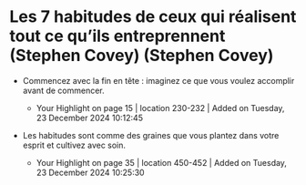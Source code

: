 # Les 7 habitudes de ceux qui réalisent tout ce qu’ils entreprennent (Stephen Covey)  (Stephen Covey)

* Commencez avec la fin en tête : imaginez ce que vous voulez accomplir avant de commencer.
  - Your Highlight on page 15 | location 230-232 | Added on Tuesday, 23 December 2024 10:12:45

* Les habitudes sont comme des graines que vous plantez dans votre esprit et cultivez avec soin.
  - Your Highlight on page 35 | location 450-452 | Added on Tuesday, 23 December 2024 10:25:30